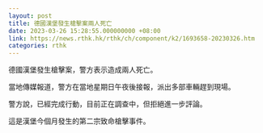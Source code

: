 ```yaml
---
layout: post
title: 德國漢堡發生槍擊案兩人死亡
date: 2023-03-26 15:28:55.000000000 +08:00
link: https://news.rthk.hk/rthk/ch/component/k2/1693658-20230326.htm
categories: rthk
---
```


德國漢堡發生槍擊案，警方表示造成兩人死亡。

當地傳媒報道，警方在當地星期日午夜後接報，派出多部車輛趕到現場。

警方說，已經完成行動，目前正在調查中，但拒絕進一步評論。

這是漢堡今個月發生的第二宗致命槍擊事件。
